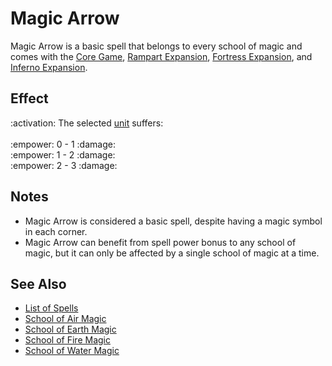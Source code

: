 # Magic Arrow

Magic Arrow is a basic spell that belongs to every school of magic and comes with the [Core Game](../content.md), [Rampart Expansion](../content.md), [Fortress Expansion](../content.md), and [Inferno Expansion](../content.md).


## Effect

:activation: The selected [unit](../units.md) suffers:<br><br>:empower: 0 - 1 :damage:<br>:empower: 1 - 2 :damage:<br>:empower: 2 - 3 :damage:


## Notes

- Magic Arrow is considered a basic spell, despite having a magic symbol in each corner.
- Magic Arrow can benefit from spell power bonus to any school of magic, but it can only be affected by a single school of magic at a time.


## See Also

- [List of Spells](../spells.md)
- [School of Air Magic](school_of_air_magic.md)
- [School of Earth Magic](school_of_earth_magic.md)
- [School of Fire Magic](school_of_fire_magic.md)
- [School of Water Magic](school_of_water_magic.md)
